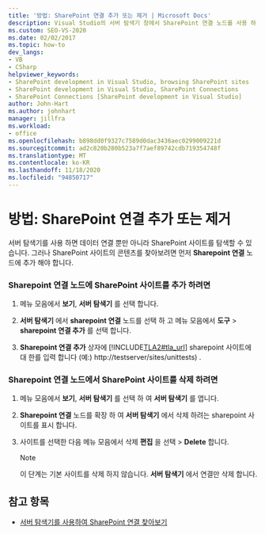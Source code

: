 ```yaml
---
title: '방법: SharePoint 연결 추가 또는 제거 | Microsoft Docs'
description: Visual Studio의 서버 탐색기 창에서 SharePoint 연결 노드를 사용 하 여 SharePoint 연결을 추가 하거나 제거 합니다.
ms.custom: SEO-VS-2020
ms.date: 02/02/2017
ms.topic: how-to
dev_langs:
- VB
- CSharp
helpviewer_keywords:
- SharePoint development in Visual Studio, browsing SharePoint sites
- SharePoint development in Visual Studio, SharePoint Connections
- SharePoint Connections [SharePoint development in Visual Studio]
author: John-Hart
ms.author: johnhart
manager: jillfra
ms.workload:
- office
ms.openlocfilehash: b898dd0f9327c7589d0dac3436aec0299009221d
ms.sourcegitcommit: ad2c820b280b523a7f7aef89742cdb719354748f
ms.translationtype: MT
ms.contentlocale: ko-KR
ms.lasthandoff: 11/18/2020
ms.locfileid: "94850717"
---
```

# <a name="how-to-add-or-remove-sharepoint-connections"></a>방법: SharePoint 연결 추가 또는 제거
  서버 탐색기를 사용 하면 데이터 연결 뿐만 아니라 SharePoint 사이트를 탐색할 수 있습니다. 그러나 SharePoint 사이트의 콘텐츠를 찾아보려면 먼저 **Sharepoint 연결** 노드에 추가 해야 합니다.

### <a name="to-add-a-sharepoint-site-to-the-sharepoint-connections-node"></a>Sharepoint 연결 노드에 SharePoint 사이트를 추가 하려면

1. 메뉴 모음에서 **보기**, **서버 탐색기** 를 선택 합니다.

2. **서버 탐색기** 에서 **sharepoint 연결** 노드를 선택 하 고 메뉴 모음에서 **도구**  >  **sharepoint 연결 추가** 를 선택 합니다.

3. **Sharepoint 연결 추가** 상자에 [!INCLUDE[TLA2#tla_url](../sharepoint/includes/tla2sharptla-url-md.md)] sharepoint 사이트에 대 한를 입력 합니다 (예:) http://testserver/sites/unittests) .

### <a name="to-delete-a-sharepoint-site-from-the-sharepoint-connections-node"></a>Sharepoint 연결 노드에서 SharePoint 사이트를 삭제 하려면

1. 메뉴 모음에서 **보기**, **서버 탐색기** 를 선택 하 여 **서버 탐색기** 를 엽니다.

2. **Sharepoint 연결** 노드를 확장 하 여 **서버 탐색기** 에서 삭제 하려는 sharepoint 사이트를 표시 합니다.

3. 사이트를 선택한 다음 메뉴 모음에서 삭제 **편집** 을 선택  >  **Delete** 합니다.

    > [!NOTE]
    > 이 단계는 기본 사이트를 삭제 하지 않습니다. **서버 탐색기** 에서 연결만 삭제 합니다.

## <a name="see-also"></a>참고 항목
- [서버 탐색기를 사용하여 SharePoint 연결 찾아보기](../sharepoint/browsing-sharepoint-connections-using-server-explorer.md)
